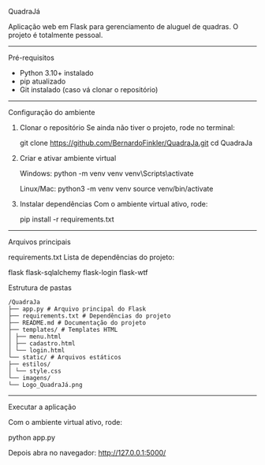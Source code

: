 QuadraJá

Aplicação web em Flask para gerenciamento de aluguel de quadras. O projeto é totalmente pessoal.

---

Pré-requisitos

- Python 3.10+ instalado
- pip atualizado
- Git instalado (caso vá clonar o repositório)

---

Configuração do ambiente

1. Clonar o repositório
   Se ainda não tiver o projeto, rode no terminal:

   git clone https://github.com/BernardoFinkler/QuadraJa.git
   cd QuadraJa

2. Criar e ativar ambiente virtual

   Windows:
   python -m venv venv
   venv\Scripts\activate

   Linux/Mac:
   python3 -m venv venv
   source venv/bin/activate

3. Instalar dependências
   Com o ambiente virtual ativo, rode:

   pip install -r requirements.txt

---

Arquivos principais

requirements.txt
Lista de dependências do projeto:

flask
flask-sqlalchemy
flask-login
flask-wtf

Estrutura de pastas

```text
/QuadraJa
├── app.py # Arquivo principal do Flask
├── requirements.txt # Dependências do projeto
├── README.md # Documentação do projeto
├── templates/ # Templates HTML
│ ├── menu.html
│ ├── cadastro.html
│ └── login.html
└── static/ # Arquivos estáticos
├── estilos/
│ └── style.css
└── imagens/
└── Logo_QuadraJá.png
```

---

Executar a aplicação

Com o ambiente virtual ativo, rode:

python app.py

Depois abra no navegador: http://127.0.0.1:5000/
